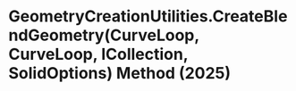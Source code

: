 # GeometryCreationUtilities.CreateBlendGeometry(CurveLoop, CurveLoop, ICollection<VertexPair>, SolidOptions) Method (2025)

﻿